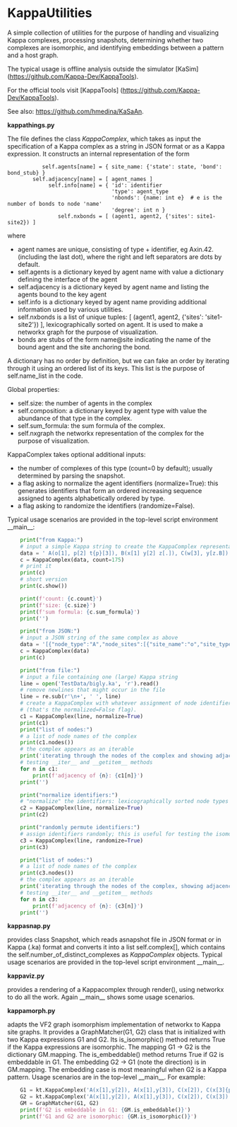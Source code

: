 # KappaUtilities
A simple collection of utilities for the purpose of handling and visualizing Kappa complexes, processing snapshots, determining whether two complexes are isomorphic, and identifying embeddings between a pattern and a host graph.

The typical usage is offline analysis outside the simulator [KaSim] (https://github.com/Kappa-Dev/KappaTools).

For the official tools visit [KappaTools] (https://github.com/Kappa-Dev/KappaTools).

See also: https://github.com/hmedina/KaSaAn.

**kappathings.py**

The file defines the class *KappaComplex*, which takes as input the specification of a Kappa complex as a string in JSON format or as a Kappa expression.
It constructs an internal representation of the form

               self.agents[name] = { site_name: {'state': state, 'bond': bond_stub} }
            self.adjacency[name] = [ agent_names ]
                 self.info[name] = { 'id': identifier
                                     'type': agent_type
                                     'nbonds': {name: int e}  # e is the number of bonds to node 'name'
                                     'degree': int n }
                    self.nxbonds = [ (agent1, agent2, {'sites': site1-site2}) ]

 where
            
  * agent names are unique, consisting of type + identifier, eg Axin.42. (including the last dot), where the right and left separators are dots by default.
  * self.agents is a dictionary keyed by agent name with value a dictionary defining the interface of the agent
  * self.adjacency is a dictionary keyed by agent name and listing the agents bound to the key agent
  * self.info is a dictionary keyed by agent name providing additional information used by various utilities.
  * self.nxbonds is a list of unique tuples: [ (agent1, agent2, {'sites': 'site1-site2'}) ], lexicographically sorted on agent. It is used to make a networkx graph for the purpose of visualization.
  * bonds are stubs of the form name@site indicating the name of the bound agent and the site anchoring the bond.
            
A dictionary has no order by definition, but we can fake an order by iterating through it using an ordered list of its keys. This list is the purpose of self.name_list in the code.

Global properties:
* self.size: the number of agents in the complex
* self.composition: a dictionary keyed by agent type with value the abundance of that type in the complex.
* self.sum_formula: the sum formula of the complex.
* self.nxgraph the networkx representation of the complex for the purpose of visualization.
            
KappaComplex takes optional additional inputs: 
  * the number of complexes of this type (count=0 by default); usually determined by parsing the snapshot.
  * a flag asking to normalize the agent identifiers (normalize=True): this generates identifiers that form an ordered increasing sequence assigned to agents alphabetically ordered by type.
  * a flag asking to randomize the identifiers (randomize=False).
  
 Typical usage scenarios are provided in the top-level script environment \_\_main\_\_:
```Python
    print("from Kappa:")
    # input a simple Kappa string to create the KappaComplex representation
    data = ' A(o[1], p[2] t{p}[3]), B(x[1] y[2] z[.]), C(w[3], y[z.B])'
    c = KappaComplex(data, count=175)
    # print it
    print(c)
    # short version
    print(c.show())

    print(f'count: {c.count}')
    print(f'size: {c.size}')
    print(f'sum formula: {c.sum_formula}')
    print('')

    print("from JSON:")
    # input a JSON string of the same complex as above
    data = '[{"node_type":"A","node_sites":[{"site_name":"o","site_type":["port",{"port_links":[[[0,1],0]],"port_states":[]}]},{"site_name":"p","site_type":["port",{"port_links":[[[0,1],1]],"port_states":[]}]},{"site_name":"t","site_type":["port",{"port_links":[[[0,2],0]],"port_states":["p"]}]}]},{"node_type":"B","node_sites":[{"site_name":"x","site_type":["port",{"port_links":[[[0,0],0]],"port_states":[]}]},{"site_name":"y","site_type":["port",{"port_links":[[[0,0],1]],"port_states":[]}]},{"site_name":"z","site_type":["port",{"port_links":[],"port_states":[]}]}]},{"node_type":"C","node_sites":[{"site_name":"w","site_type":["port",{"port_links":[[[0,0],2]],"port_states":[]}]}]}]'
    c = KappaComplex(data)
    print(c)

    print("from file:")
    # input a file containing one (large) Kappa string
    line = open('TestData/bigly.ka', 'r').read()
    # remove newlines that might occur in the file
    line = re.sub(r'\n+', ' ', line)
    # create a KappaComplex with whatever assignment of node identifiers arises
    # (that's the normalized=False flag).
    c1 = KappaComplex(line, normalize=True)
    print(c1)
    print("list of nodes:")
    # a list of node names of the complex
    print(c1.nodes())
    # the complex appears as an iterable
    print('iterating through the nodes of the complex and showing adjacency views')
    # testing __iter__ and __getitem__ methods
    for n in c1:
        print(f'adjacency of {n}: {c1[n]}')
    print('')

    print("normalize identifiers:")
    # "normalize" the identifiers: lexicographically sorted node types are assigned successively increasing identifiers.
    c2 = KappaComplex(line, normalize=True)
    print(c2)

    print("randomly permute identifiers:")
    # assign identifiers randomly; this is useful for testing the isomorphism implementation
    c3 = KappaComplex(line, randomize=True)
    print(c3)

    print("list of nodes:")
    # a list of node names of the complex
    print(c3.nodes())
    # the complex appears as an iterable
    print('iterating through the nodes of the complex, showing adjacency views')
    # testing __iter__ and __getitem__ methods
    for n in c3:
        print(f'adjacency of {n}: {c3[n]}')
    print('')
```

**kappasnap.py**

provides class Snapshot, which reads asnapshot file in JSON format or in Kappa (.ka) format and converts it into a list self.complex[], which contains the self.number_of_distinct_complexes as *KappaComplex* objects.  Typical usage scenarios are provided in the top-level script environment \_\_main\_\_.

**kappaviz.py**

provides a rendering of a Kappacomplex through render(), using networkx to do all the work. Again \_\_main\_\_ shows some usage scenarios.

**kappamorph.py**

adapts the VF2 graph isomorphism implementation of networkx to Kappa site graphs. It provides a GraphMatcher(G1, G2) class that is initialized with two Kappa expressions G1 and G2. Its is_isomorphic() method returns True if the Kappa expressions are isomorphic. The mapping G1 -> G2 is the dictionary GM.mapping. The is_embeddable() method returns True if G2 is embeddable in G1. The embedding G2 -> G1 (note the direction) is in GM.mapping. The embedding case is most meaningful when G2 is a Kappa pattern. Usage scenarios are in the top-level \_\_main\_\_. For example:

```Python
    G1 = kt.KappaComplex('A(x[1],y[2]), A(x[1],y[3]), C(x[2]), C(x[3]{p})')
    G2 = kt.KappaComplex('A(x[1],y[2]), A(x[1],y[3]), C(x[2]), C(x[3])')
    GM = GraphMatcher(G1, G2)
    print(f'G2 is embeddable in G1: {GM.is_embeddable()}')
    print(f'G1 and G2 are isomorphic: {GM.is_isomorphic()}')
```